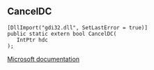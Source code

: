 ## CancelDC

```
[DllImport("gdi32.dll", SetLastError = true)]
public static extern bool CancelDC(
   IntPtr hdc
);
```

[Microsoft documentation](https://docs.microsoft.com/en-us/windows/win32/api/wingdi/nf-wingdi-canceldc)
